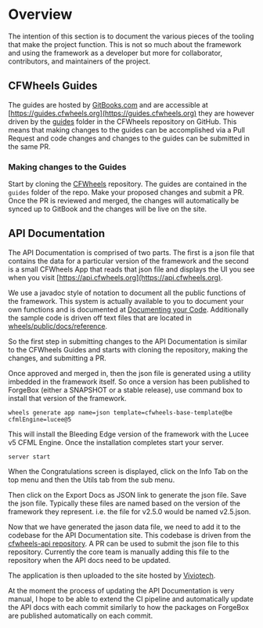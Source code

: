 # Overview

The intention of this section is to document the various pieces of the tooling that make the project function. This is not so much about the framework and using the framework as a developer but more for collaborator, contributors, and maintainers of the project.

## CFWheels Guides

The guides are hosted by [GitBooks.com](https://www.gitbook.com) and are accessible at [https://guides.cfwheels.org](https://guides.cfwheels.org) they are however driven by the [guides](https://github.com/cfwheels/cfwheels/tree/develop/guides) folder in the
CFWheels repository on GitHub. This means that making changes to the guides can be accomplished via a Pull Request and code changes and changes to the guides can be submitted in the same PR.

### Making changes to the Guides

Start by cloning the [CFWheels](https://github.com/cfwheels/cfwheels) repository. The guides are contained in the `guides` folder of the repo. Make your proposed changes and submit a PR. Once the PR is reviewed and merged, the changes will automatically be synced up to GitBook and the changes will be live on the site.

## API Documentation

The API Documentation is comprised of two parts. The first is a json file that contains the data for a particular version of the framework and the second is a small CFWheels App that reads that json file and displays the UI you see when you visit [https://api.cfwheels.org](https://api.cfwheels.org).

We use a javadoc style of notation to document all the public functions of the framework. This system is actually available to you to document your own functions and is documented at [Documenting your Code](https://guides.cfwheels.org/cfwheels-guides/working-with-cfwheels/documenting-your-code). Additionally the sample code is driven off text files that are located in [wheels/public/docs/reference](https://github.com/cfwheels/cfwheels/tree/develop/wheels/public/docs/reference).

So the first step in submitting changes to the API Documentation is similar to the CFWheels Guides and starts with cloning the repository, making the changes, and submitting a PR.

Once approved and merged in, then the json file is generated using a utility imbedded in the framework itself. So once a version has been published to ForgeBox (either a SNAPSHOT or a stable release), use command box to install that version of the framework.

```wheels generate app name=json template=cfwheels-base-template@be cfmlEngine=lucee@5```

This will install the Bleeding Edge version of the framework with the Lucee v5 CFML Engine. Once the installation completes start your server.

```server start```

When the Congratulations screen is displayed, click on the Info Tab on the top menu and then the Utils tab from the sub menu.

Then click on the Export Docs as JSON link to generate the json file. Save the json file. Typically these files are named based on the version of the framework they represent. i.e. the file for v2.5.0 would be named  v2.5.json.

Now that we have generated the jason data file, we need to add it to the codebase for the API Documentation site. This codebase is driven from the [cfwheels-api repository](https://github.com/cfwheels/cfwheels-api). A PR can be used to submit the json file to this repository. Currently the core team is manually adding this file to the repository when the API docs need to be updated.

The application is then uploaded to the site hosted by [Viviotech](http://www.viviotech.net).

At the moment the process of updating the API Documentation is very manual, I hope to be able to extend the CI pipeline and automatically update the API docs with each commit similarly to how the packages on ForgeBox are published automatically on each commit.
